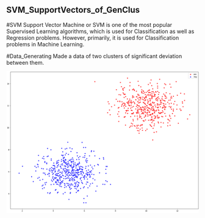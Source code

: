 ## SVM_SupportVectors_of_GenClus


#SVM
Support Vector Machine or SVM is one of the most popular Supervised Learning algorithms, which is used for Classification as well as Regression problems. However, primarily, it is used for Classification problems in Machine Learning.


#Data_Generating
Made a data of two clusters of significant deviation between them.

![](Images/Screenshot%20(122).png)



